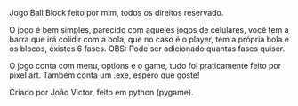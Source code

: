 Jogo Ball Block feito por mim, todos os direitos reservado.

O jogo é bem simples, parecido com aqueles jogos de celulares, você tem a barra que irá colidir com a bola, que no caso é o player, tem a própria bola e os blocos, existes 6 fases. OBS: Pode ser adicionado quantas fases quiser.

O jogo conta com menu, options e o game, tudo foi praticamente feito por pixel art. Também conta um .exe, espero que goste!

Criado por João Victor, feito em python (pygame).